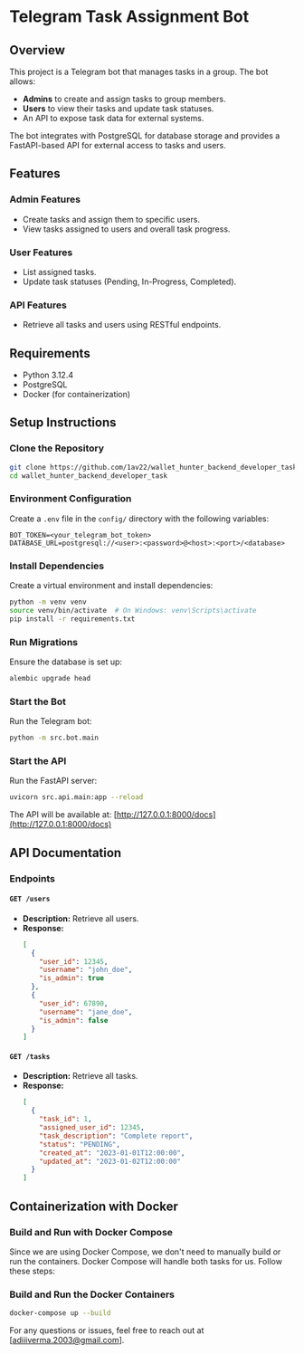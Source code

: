 # Telegram Task Assignment Bot

## Overview
This project is a Telegram bot that manages tasks in a group. The bot allows:

- **Admins** to create and assign tasks to group members.
- **Users** to view their tasks and update task statuses.
- An API to expose task data for external systems.

The bot integrates with PostgreSQL for database storage and provides a FastAPI-based API for external access to tasks and users.

## Features
### Admin Features
- Create tasks and assign them to specific users.
- View tasks assigned to users and overall task progress.

### User Features
- List assigned tasks.
- Update task statuses (Pending, In-Progress, Completed).

### API Features
- Retrieve all tasks and users using RESTful endpoints.

## Requirements
- Python 3.12.4
- PostgreSQL
- Docker (for containerization)

## Setup Instructions

### Clone the Repository
```bash
git clone https://github.com/1av22/wallet_hunter_backend_developer_task.git
cd wallet_hunter_backend_developer_task

```

### Environment Configuration
Create a `.env` file in the `config/` directory with the following variables:

```env
BOT_TOKEN=<your_telegram_bot_token>
DATABASE_URL=postgresql://<user>:<password>@<host>:<port>/<database>
```

### Install Dependencies
Create a virtual environment and install dependencies:

```bash
python -m venv venv
source venv/bin/activate  # On Windows: venv\Scripts\activate
pip install -r requirements.txt
```

### Run Migrations
Ensure the database is set up:

```bash
alembic upgrade head
```

### Start the Bot
Run the Telegram bot:

```bash
python -m src.bot.main
```

### Start the API
Run the FastAPI server:

```bash
uvicorn src.api.main:app --reload
```

The API will be available at: [http://127.0.0.1:8000/docs](http://127.0.0.1:8000/docs)

## API Documentation

### Endpoints

#### `GET /users`
- **Description:** Retrieve all users.
- **Response:**
  ```json
  [
    {
      "user_id": 12345,
      "username": "john_doe",
      "is_admin": true
    },
    {
      "user_id": 67890,
      "username": "jane_doe",
      "is_admin": false
    }
  ]
  ```

#### `GET /tasks`
- **Description:** Retrieve all tasks.
- **Response:**
  ```json
  [
    {
      "task_id": 1,
      "assigned_user_id": 12345,
      "task_description": "Complete report",
      "status": "PENDING",
      "created_at": "2023-01-01T12:00:00",
      "updated_at": "2023-01-02T12:00:00"
    }
  ]
  ```

## Containerization with Docker

### Build and Run with Docker Compose

Since we are using Docker Compose, we don't need to manually build or run the containers. Docker Compose will handle both tasks for us. Follow these steps:

### Build and Run the Docker Containers
```bash
docker-compose up --build
```



For any questions or issues, feel free to reach out at [adiiiverma.2003@gmail.com].

